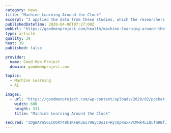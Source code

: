 ```yaml
---
category: news
title: "Machine Learning Around the Clock"
excerpt: "I applied the data from these studies, which the researchers made publicly available, to a machine learning program I previously developed called ZeitZeiger (German for “time revealer”). ZeitZeiger took those data, almost 9 million data points, and figured out how to accurately predict the time of day. Given a single blood sample ..."
publishedDateTime: 2020-04-06T07:27:00Z
webUrl: "https://goodmenproject.com/health/machine-learning-around-the-clock/"
type: article
quality: 39
heat: 39
published: false

provider:
  name: Good Men Project
  domain: goodmenproject.com

topics:
  - Machine Learning
  - AI

images:
  - url: "https://goodmenproject.com/wp-content/uploads/2020/02/pocket-watch-2036304_1280-620x342-1.jpg"
    width: 600
    height: 331
    title: "Machine Learning Around the Clock"

secured: "3DgWAYn5GLCOOXY48k1KFWm3Eo7RWyCDoIs+HycQpKaxxVCMHk4LLQufmHBf/rZc/apPZo/0+Gps+VLDj2PnkzNd+qqVzeyO6c5D9P1ov2bEid8N7yAVh1JOlLOnmQeHs83GPn4khfzoD7+vloBu5rNQcj/UV/QWLmWOr514vHJQX0AePJNCqbqHFjO9KFjG7WeZq2wJdC0BcSlgwAObWwfzEd4+66Y1D7Iwhg4Yxf0skNHhUtp3ipRxTh3C0f8ck0wIDysl+DHRybhzAJsvMJYvh/T2sI7ebBpA8WYc/Xl5yfJjwSrScdyKfiFDq+p+;NYEDma4nGrzDAAxcn795Rg=="
---
```


